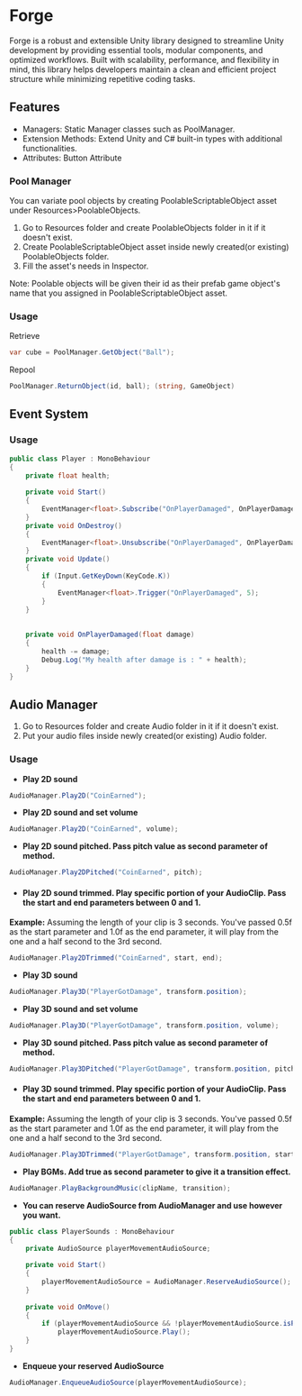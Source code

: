 # Forge

Forge is a robust and extensible Unity library designed to streamline Unity development by providing essential tools, modular components, and optimized workflows. Built with scalability, performance, and flexibility in mind, this library helps developers maintain a clean and efficient project structure while minimizing repetitive coding tasks.

## Features

* Managers: Static Manager classes such as PoolManager.
* Extension Methods: Extend Unity and C# built-in types with additional functionalities.
* Attributes: Button Attribute

### Pool Manager

You can variate pool objects by creating PoolableScriptableObject asset under Resources>PoolableObjects.

1. Go to Resources folder and create PoolableObjects folder in it if it doesn't exist.
2. Create PoolableScriptableObject asset inside newly created(or existing) PoolableObjects folder.
3. Fill the asset's needs in Inspector.

Note: Poolable objects will be given their id as their prefab game object's name that you assigned in PoolableScriptableObject asset.

### Usage

Retrieve

```csharp
var cube = PoolManager.GetObject("Ball");
```

Repool
```csharp
PoolManager.ReturnObject(id, ball); (string, GameObject)
```

## Event System

### Usage
```csharp
public class Player : MonoBehaviour
{
    private float health;
    
    private void Start()
    {
        EventManager<float>.Subscribe("OnPlayerDamaged", OnPlayerDamaged);
    }
    private void OnDestroy()
    {
        EventManager<float>.Unsubscribe("OnPlayerDamaged", OnPlayerDamaged);
    }
    private void Update()
    {
        if (Input.GetKeyDown(KeyCode.K))
        {
            EventManager<float>.Trigger("OnPlayerDamaged", 5);
        }
    }
    
    
    private void OnPlayerDamaged(float damage)
    {
        health -= damage;
        Debug.Log("My health after damage is : " + health);
    }
}
```

## Audio Manager

1. Go to Resources folder and create Audio folder in it if it doesn't exist.
2. Put your audio files inside newly created(or existing) Audio folder.

### Usage

* **Play 2D sound**
```csharp
AudioManager.Play2D("CoinEarned");
```
* **Play 2D sound and set volume**
```csharp
AudioManager.Play2D("CoinEarned", volume);
```
* **Play 2D sound pitched. Pass pitch value as second parameter of method.**
```csharp
AudioManager.Play2DPitched("CoinEarned", pitch);
```
* #### Play 2D sound trimmed. Play specific portion of your AudioClip. Pass the start and end parameters between 0 and 1. 
**Example:** Assuming the length of your clip is 3 seconds. You've passed 0.5f as the start parameter and 1.0f as the end parameter, it will play from the one and a half second to the 3rd second.
```csharp
AudioManager.Play2DTrimmed("CoinEarned", start, end);
```
* **Play 3D sound**
```csharp
AudioManager.Play3D("PlayerGotDamage", transform.position);
```
* **Play 3D sound and set volume**
```csharp
AudioManager.Play3D("PlayerGotDamage", transform.position, volume);
```
* **Play 3D sound pitched. Pass pitch value as second parameter of method.**
```csharp
AudioManager.Play3DPitched("PlayerGotDamage", transform.position, pitch);
```
* #### Play 3D sound trimmed. Play specific portion of your AudioClip. Pass the start and end parameters between 0 and 1.

**Example:** Assuming the length of your clip is 3 seconds. You've passed 0.5f as the start parameter and 1.0f as the end parameter, it will play from the one and a half second to the 3rd second.
```csharp
AudioManager.Play3DTrimmed("PlayerGotDamage", transform.position, start, end);
```
* **Play BGMs. Add true as second parameter to give it a transition effect.**
```csharp
AudioManager.PlayBackgroundMusic(clipName, transition);
```

* **You can reserve AudioSource from AudioManager and use however you want.**
```csharp
public class PlayerSounds : MonoBehaviour
{
    private AudioSource playerMovementAudioSource;
    
    private void Start()
    {
        playerMovementAudioSource = AudioManager.ReserveAudioSource();
    }
    
    private void OnMove()
    {
        if (playerMovementAudioSource && !playerMovementAudioSource.isPlaying)
            playerMovementAudioSource.Play();
    }
}
```
* **Enqueue your reserved AudioSource**
```csharp
AudioManager.EnqueueAudioSource(playerMovementAudioSource);
```


